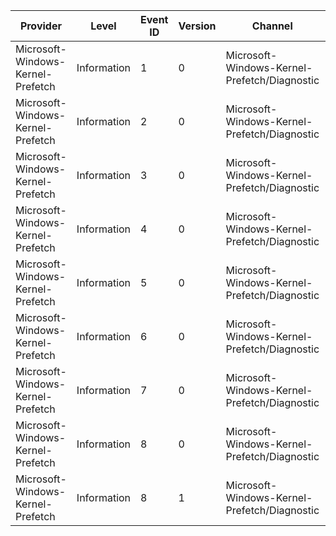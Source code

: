 Provider                           |  Level        |  Event ID  |  Version  |  Channel                                       |  Task              |  Opcode  |  Keyword           |  Message
-----------------------------------|---------------|------------|-----------|------------------------------------------------|--------------------|----------|--------------------|---------
Microsoft-Windows-Kernel-Prefetch  |  Information  |  1         |  0        |  Microsoft-Windows-Kernel-Prefetch/Diagnostic  |  PrefetchSections  |  Start   |  BasicInformation  |
Microsoft-Windows-Kernel-Prefetch  |  Information  |  2         |  0        |  Microsoft-Windows-Kernel-Prefetch/Diagnostic  |  PrefetchSections  |  Stop    |  BasicInformation  |
Microsoft-Windows-Kernel-Prefetch  |  Information  |  3         |  0        |  Microsoft-Windows-Kernel-Prefetch/Diagnostic  |  PrefetchMetadata  |  Start   |  BasicInformation  |
Microsoft-Windows-Kernel-Prefetch  |  Information  |  4         |  0        |  Microsoft-Windows-Kernel-Prefetch/Diagnostic  |  PrefetchMetadata  |  Stop    |  BasicInformation  |
Microsoft-Windows-Kernel-Prefetch  |  Information  |  5         |  0        |  Microsoft-Windows-Kernel-Prefetch/Diagnostic  |  OpenVolumes       |  Start   |  BasicInformation  |
Microsoft-Windows-Kernel-Prefetch  |  Information  |  6         |  0        |  Microsoft-Windows-Kernel-Prefetch/Diagnostic  |  OpenVolumes       |  Stop    |  BasicInformation  |
Microsoft-Windows-Kernel-Prefetch  |  Information  |  7         |  0        |  Microsoft-Windows-Kernel-Prefetch/Diagnostic  |  EndTrace          |          |  BasicInformation  |
Microsoft-Windows-Kernel-Prefetch  |  Information  |  8         |  0        |  Microsoft-Windows-Kernel-Prefetch/Diagnostic  |  ScenarioDecision  |          |  BasicInformation  |
Microsoft-Windows-Kernel-Prefetch  |  Information  |  8         |  1        |  Microsoft-Windows-Kernel-Prefetch/Diagnostic  |  ScenarioDecision  |          |  BasicInformation  |